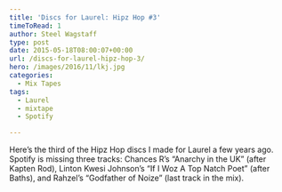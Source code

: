 ```yaml
---
title: 'Discs for Laurel: Hipz Hop #3'
timeToRead: 1 
author: Steel Wagstaff
type: post
date: 2015-05-18T08:00:07+00:00
url: /discs-for-laurel-hipz-hop-3/
hero: /images/2016/11/lkj.jpg
categories:
  - Mix Tapes
tags:
  - Laurel
  - mixtape
  - Spotify

---
```

Here&#8217;s the third of the Hipz Hop discs I made for Laurel a few years ago. Spotify is missing three tracks: Chances R&#8217;s &#8220;Anarchy in the UK&#8221; (after Kapten Rod), Linton Kwesi Johnson&#8217;s &#8220;If I Woz A Top Natch Poet&#8221; (after Baths), and Rahzel&#8217;s &#8220;Godfather of Noize&#8221; (last track in the mix).
